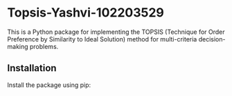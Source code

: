 # Topsis-Yashvi-102203529

This is a Python package for implementing the TOPSIS (Technique for Order Preference by Similarity to Ideal Solution) method for multi-criteria decision-making problems.

## Installation

Install the package using pip:
